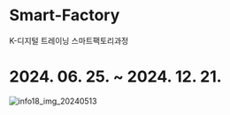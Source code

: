 # Smart-Factory
K-디지털 트레이닝 스마트팩토리과정


# 2024. 06. 25. ~ 2024. 12. 21.


![info18_img_20240513](https://github.com/HyungChan22/Smart_Factory/assets/173775838/470c431b-4b0a-4561-a17b-cff4ef92dee4)
